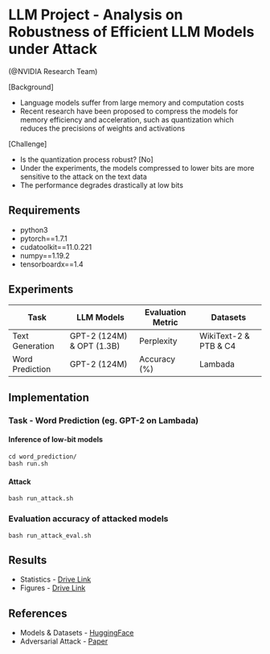 # LLM Project - Analysis on Robustness of Efficient LLM Models under Attack
 (@NVIDIA Research Team)

[Background] 

* Language models suffer from large memory and computation costs
* Recent research have been proposed to compress the models for memory efficiency and acceleration, such as quantization which reduces the precisions of weights and activations

[Challenge]

* Is the quantization process robust? [No]
* Under the experiments, the models compressed to lower bits are more sensitive to the attack on the text data
* The performance degrades drastically at low bits


## Requirements

* python3
* pytorch==1.7.1
* cudatoolkit==11.0.221 
* numpy==1.19.2
* tensorboardx==1.4

## Experiments

Task                | LLM Models               | Evaluation Metric   | Datasets  
---                  |---                  |---                                    |---                    
Text Generation |GPT-2 (124M) & OPT (1.3B)           | Perplexity                                    | WikiText-2 & PTB & C4           
Word Prediction |GPT-2 (124M)           | Accuracy (%)                                   | Lambada

## Implementation

### Task - Word Prediction (eg. GPT-2 on Lambada)

#### Inference of low-bit models

```shell
cd word_prediction/
bash run.sh
```

#### Attack 

```shell
bash run_attack.sh
```

### Evaluation accuracy of attacked models

```shell
bash run_attack_eval.sh
```

## Results

* Statistics - [Drive Link](https://docs.google.com/spreadsheets/d/1oGmjS9yNzh38bQXJLVJVCkQc5RHDuWNe5X6nsNzpZKQ/edit?usp=sharing) 
* Figures - [Drive Link](https://docs.google.com/presentation/d/1BQsgOBsRovHvk0mOrnlZgLp75rpgeOcJ94Wjd7EIe1M/edit?usp=sharing)

## References

* Models & Datasets - [HuggingFace](https://huggingface.co/)
* Adversarial Attack - [Paper](https://aclanthology.org/2021.emnlp-main.464/) 
